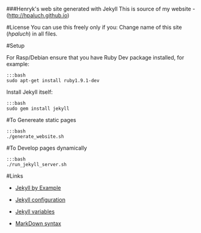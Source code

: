 ###Henryk's web site generated with Jekyll
This is source of my website - (http://hpaluch.github.io)

#License
You can use this freely only if you: Change name of this site (*hpaluch*) in all files.

#Setup

For Rasp/Debian ensure that you have Ruby Dev package installed, for example:

	:::bash
	sudo apt-get install ruby1.9.1-dev

Install Jekyll itself:

	:::bash
	sudo gem install jekyll

#To Genereate static pages

	:::bash
	./generate_website.sh

#To Develop pages dynamically

	:::bash
	./run_jekyll_server.sh

#Links

*	[Jekyll by Example](http://www.andrewmunsell.com/tutorials/jekyll-by-example/index.html)

*	[Jekyll configuration](http://jekyllrb.com/docs/configuration/)

*	[Jekyll variables](http://jekyllrb.com/docs/variables/)

*	[MarkDown syntax](http://daringfireball.net/projects/markdown/syntax)

